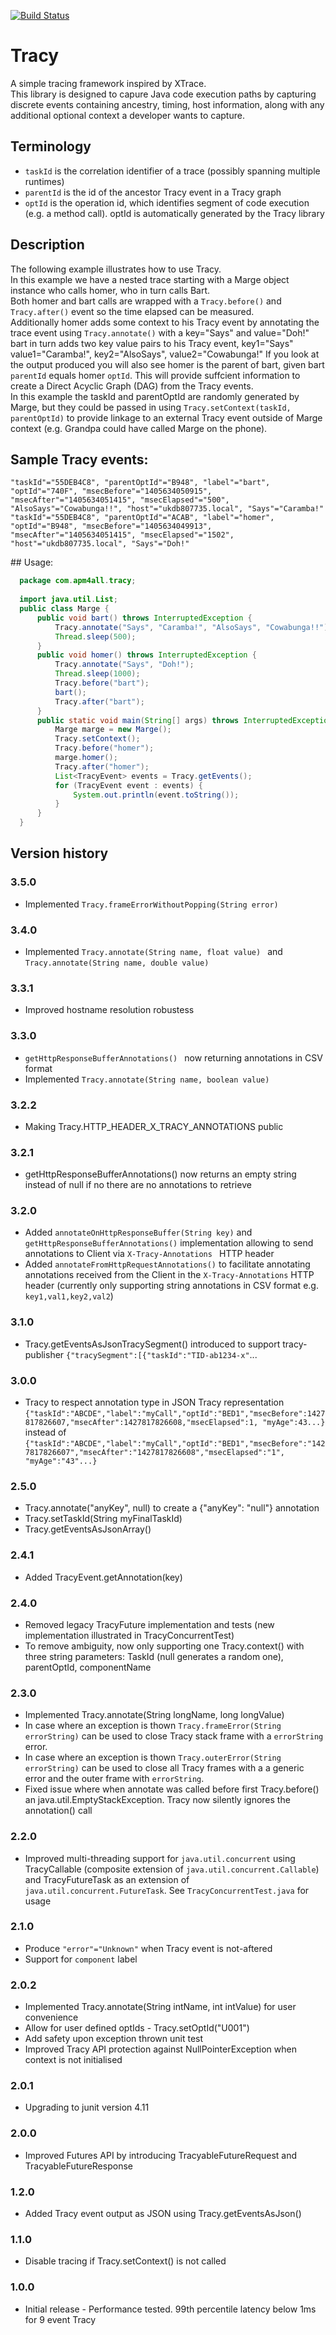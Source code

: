 [![Build Status](https://travis-ci.org/joaovicente/Tracy.svg?branch=2.0.1)](https://travis-ci.org/joaovicente/Tracy)
<!---
[![Coverage Status](https://img.shields.io/coveralls/joaovicente/Tracy.svg)](https://coveralls.io/r/joaovicente/Tracy)
-->
# Tracy #
A simple tracing framework inspired by XTrace.  
This library is designed to capure Java code execution paths by capturing discrete events containing ancestry, timing, host information, along with any additional optional context a developer wants to capture.  

## Terminology
* `taskId` is the correlation identifier of a trace (possibly spanning multiple runtimes)
* `parentId` is the id of the ancestor Tracy event in a Tracy graph
* `optId` is the operation id, which identifies segment of code execution (e.g. a method call). optId is automatically generated by the Tracy library

## Description
The following example illustrates how to use Tracy.  
In this example we have a nested trace starting with a Marge object instance who calls homer, who in turn calls Bart.  
Both homer and bart calls are wrapped with a `Tracy.before()` and `Tracy.after()` event so the time elapsed can be measured.  
Additionally homer adds some context to his Tracy event by annotating the trace event using `Tracy.annotate()` with a key="Says" and value="Doh!"  
bart in turn adds two key value pairs to his Tracy event, key1="Says" value1="Caramba!", key2="AlsoSays", value2="Cowabunga!"
If you look at the output produced you will also see homer is the parent of bart, given bart `parentId` equals homer `optId`. This will provide suffcient information to create a Direct Acyclic Graph (DAG) from the Tracy events.  
In this example the taskId and parentOptId are randomly generated by Marge, but they could be passed in using `Tracy.setContext(taskId, parentOptId)` to provide linkage to an external Tracy event outside of Marge context (e.g. Grandpa could have called Marge on the phone).

## Sample Tracy events:
```
"taskId"="55DEB4C8", "parentOptId"="B948", "label"="bart", "optId"="740F", "msecBefore"="1405634050915", "msecAfter"="1405634051415", "msecElapsed"="500", "AlsoSays"="Cowabunga!!", "host"="ukdb807735.local", "Says"="Caramba!"
"taskId"="55DEB4C8", "parentOptId"="ACAB", "label"="homer", "optId"="B948", "msecBefore"="1405634049913", "msecAfter"="1405634051415", "msecElapsed"="1502", "host"="ukdb807735.local", "Says"="Doh!"
```

## Usage:
```java
  package com.apm4all.tracy;
  
  import java.util.List;
  public class Marge {
      public void bart() throws InterruptedException {
          Tracy.annotate("Says", "Caramba!", "AlsoSays", "Cowabunga!!");
          Thread.sleep(500);
      }
      public void homer() throws InterruptedException {
          Tracy.annotate("Says", "Doh!");
          Thread.sleep(1000);
          Tracy.before("bart");
          bart();
          Tracy.after("bart");
      }
      public static void main(String[] args) throws InterruptedException {
          Marge marge = new Marge(); 
          Tracy.setContext();
          Tracy.before("homer");
          marge.homer();
          Tracy.after("homer");
          List<TracyEvent> events = Tracy.getEvents();
          for (TracyEvent event : events) {
              System.out.println(event.toString());
          }
      }
  }
```
## Version history ##

### 3.5.0 ###
* Implemented `Tracy.frameErrorWithoutPopping(String error) `

### 3.4.0 ###
* Implemented `Tracy.annotate(String name, float value) ` and `Tracy.annotate(String name, double value) `

### 3.3.1 ###
* Improved hostname resolution robustess

### 3.3.0 ###
* `getHttpResponseBufferAnnotations() ` now returning annotations in CSV format
* Implemented `Tracy.annotate(String name, boolean value) `

### 3.2.2 ###
* Making Tracy.HTTP_HEADER_X_TRACY_ANNOTATIONS public

### 3.2.1 ###
* getHttpResponseBufferAnnotations() now returns an empty string instead of null if no there are no annotations to retrieve  

### 3.2.0 ###
* Added `annotateOnHttpResponseBuffer(String key)` and `getHttpResponseBufferAnnotations()` implementation allowing to send annotations to Client via `X-Tracy-Annotations ` HTTP header
* Added `annotateFromHttpRequestAnnotations()` to facilitate annotating annotations received from the Client in the `X-Tracy-Annotations` HTTP header (currently only supporting string annotations in CSV format e.g. `key1,val1,key2,val2`)

### 3.1.0 ###
* Tracy.getEventsAsJsonTracySegment() introduced to support tracy-publisher `{"tracySegment":[{"taskId":"TID-ab1234-x"`...

### 3.0.0 ###
* Tracy to respect annotation type in JSON Tracy representation `{"taskId":"ABCDE","label":"myCall","optId":"BED1","msecBefore":1427817826607,"msecAfter":1427817826608,"msecElapsed":1, "myAge":43...}` instead of `{"taskId":"ABCDE","label":"myCall","optId":"BED1","msecBefore":"1427817826607","msecAfter":"1427817826608","msecElapsed":"1", "myAge":"43"...}`

### 2.5.0 ###
* Tracy.annotate("anyKey", null) to create a {"anyKey": "null"} annotation
* Tracy.setTaskId(String myFinalTaskId)
* Tracy.getEventsAsJsonArray()

### 2.4.1 ###
* Added TracyEvent.getAnnotation(key)

### 2.4.0 ###
* Removed legacy TracyFuture implementation and tests (new implementation illustrated in TracyConcurrentTest)
* To remove ambiguity, now only supporting one Tracy.context() with three string parameters: TaskId (null generates a random one), parentOptId, componentName

### 2.3.0 ###
* Implemented Tracy.annotate(String longName, long longValue)
* In case where an exception is thown `Tracy.frameError(String errorString)` can be used to close Tracy stack frame with a `errorString` error.
* In case where an exception is thown `Tracy.outerError(String errorString)` can be used to close all Tracy frames with a a generic error and the outer frame with `errorString`.
* Fixed issue where when annotate was called before first Tracy.before() an java.util.EmptyStackException. Tracy now silently ignores the annotation() call

### 2.2.0 ###
* Improved multi-threading support for `java.util.concurrent` using TracyCallable (composite extension of `java.util.concurrent.Callable`) and TracyFutureTask as an extension of `java.util.concurrent.FutureTask`. See `TracyConcurrentTest.java` for usage

### 2.1.0 ###
* Produce `"error"="Unknown"` when Tracy event is not-aftered
* Support for `component` label

### 2.0.2 ###
* Implemented Tracy.annotate(String intName, int intValue) for user convenience
* Allow for user defined optIds - Tracy.setOptId("U001")
* Add safety upon exception thrown unit test
* Improved Tracy API protection against NullPointerException when context is not initialised

### 2.0.1 ###
* Upgrading to junit version 4.11

### 2.0.0 ###
* Improved Futures API by introducing TracyableFutureRequest and TracyableFutureResponse

### 1.2.0 ###
* Added Tracy event output as JSON using Tracy.getEventsAsJson()

### 1.1.0 ###
* Disable tracing if Tracy.setContext() is not called

### 1.0.0 ###
* Initial release - Performance tested. 99th percentile latency below 1ms for 9 event Tracy
